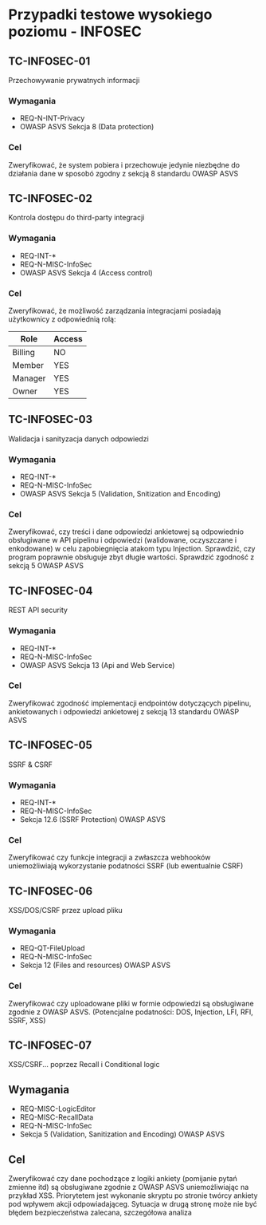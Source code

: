 # Przypadki testowe wysokiego poziomu - INFOSEC

## TC-INFOSEC-01
Przechowywanie prywatnych informacji
### Wymagania
- REQ-N-INT-Privacy
- OWASP ASVS Sekcja 8 (Data protection)

### Cel
Zweryfikować, że system pobiera i przechowuje jedynie niezbędne do działania dane w sposobó zgodny z sekcją 8 standardu OWASP ASVS


## TC-INFOSEC-02
Kontrola dostępu do third-party integracji

### Wymagania
- REQ-INT-*
- REQ-N-MISC-InfoSec
- OWASP ASVS Sekcja 4 (Access control)

### Cel
Zweryfikować, że możliwość zarządzania integracjami posiadają użytkownicy z odpowiednią rolą:

| Role    | Access |
| ------- | ---- |
| Billing | NO |
| Member  | YES  |
| Manager | YES  |
| Owner   | YES  |

## TC-INFOSEC-03
Walidacja i sanityzacja danych odpowiedzi

### Wymagania
- REQ-INT-*
- REQ-N-MISC-InfoSec
- OWASP ASVS Sekcja 5 (Validation, Snitization and Encoding)

### Cel
Zweryfikować, czy treści i dane odpowiedzi ankietowej są odpowiednio obsługiwane w API pipelinu i odpowiedzi (walidowane, oczyszczane i enkodowane) w celu zapobiegnięcia atakom typu Injection. Sprawdzić, czy program poprawnie obsługuje zbyt długie wartości. Sprawdzić zgodność z sekcją 5 OWASP ASVS


## TC-INFOSEC-04
REST API security

### Wymagania
- REQ-INT-*
- REQ-N-MISC-InfoSec
- OWASP ASVS Sekcja 13 (Api and Web Service)

### Cel
Zweryfikować zgodność implementacji endpointów dotyczących pipelinu, ankietowanych i odpowiedzi ankietowej z sekcją 13 standardu OWASP ASVS

## TC-INFOSEC-05
SSRF & CSRF

### Wymagania
- REQ-INT-*
- REQ-N-MISC-InfoSec
- Sekcja 12.6 (SSRF Protection) OWASP ASVS

### Cel
Zweryfikować czy funkcje integracji a zwłaszcza webhooków uniemożliwiają wykorzystanie podatności SSRF (lub ewentualnie CSRF)


## TC-INFOSEC-06
XSS/DOS/CSRF przez upload pliku

### Wymagania
- REQ-QT-FileUpload
- REQ-N-MISC-InfoSec
- Sekcja 12 (Files and resources) OWASP ASVS

### Cel
Zweryfikować czy uploadowane pliki w formie odpowiedzi są obsługiwane zgodnie z OWASP ASVS. (Potencjalne podatności: DOS, Injection, LFI, RFI, SSRF, XSS)

## TC-INFOSEC-07
XSS/CSRF... poprzez Recall i Conditional logic

## Wymagania
- REQ-MISC-LogicEditor
- REQ-MISC-RecallData
- REQ-N-MISC-InfoSec
- Sekcja 5 (Validation, Sanitization and Encoding) OWASP ASVS

## Cel
Zweryfikować czy dane pochodzące z logiki ankiety (pomijanie pytań zmienne itd) są obsługiwane zgodnie z OWASP ASVS uniemożliwiając na przykład XSS. Priorytetem jest wykonanie skryptu po stronie twórcy ankiety pod wpływem akcji odpowiadająceg. Sytuacja w drugą stronę może nie być błędem bezpieczeństwa zalecana, szczegółowa analiza
